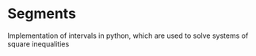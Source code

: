# Segments
Implementation of intervals in python, which are used to solve systems of square inequalities
